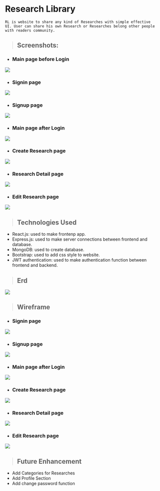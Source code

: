 # Research Library

```
RL is website to share any kind of Researches with simple effective UI. User can share his own Research or Researches belong other people with readers community. 
```
>## Screenshots:
* ### Main page before Login
![](https://i.imgur.com/4p7IpRl.png)
* ### Signin page
![](https://i.imgur.com/1OgRKGp.png)
* ### Signup page
![](https://i.imgur.com/fA6ch7c.png)
* ### Main page after Login
![](https://i.imgur.com/W1naJlT.png)
* ### Create Research page
![](https://i.imgur.com/TZjpPat.png)
* ### Research Detail page
![](https://i.imgur.com/J9t1Emh.png)
* ### Edit Research page
![](https://i.imgur.com/QO4jHNd.png)


>## Technologies Used

* React.js: used to make frontenp app.
* Express.js: used to make server connections between frontend and database.
* MongoDB: used to create database.
* Bootstrap: used to add css style to website.
* JWT authentication: used to make authentication function between frontend and backend.

>## Erd
![](https://i.imgur.com/jsDRrMw.png)

>## Wireframe
* ### Signin page
![](https://i.imgur.com/abKVEiR.png)
* ### Signup page
![](https://i.imgur.com/IoARYhq.png)
* ### Main page after Login
![](https://i.imgur.com/6x826T0.png)
* ### Create Research page
![](https://i.imgur.com/81RJB6C.png)
* ### Research Detail page
![](https://i.imgur.com/R2a4J5H.png)
* ### Edit Research page
![](https://i.imgur.com/aRsmNic.png)
>## Future Enhancement
* Add Categories for Researches
* Add Profile Section
* Add change password function 
